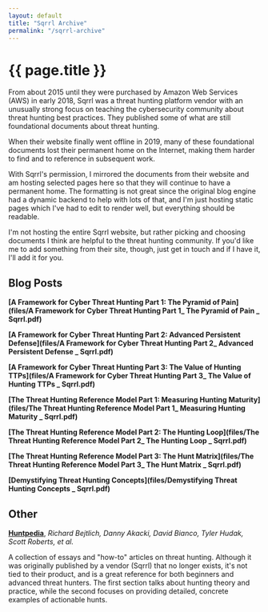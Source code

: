 ```yaml
---
layout: default
title: "Sqrrl Archive"
permalink: "/sqrrl-archive"
---
```

<h1>{{ page.title }}</h1>
From about 2015 until they were purchased by Amazon Web Services (AWS) in early 2018, Sqrrl was a threat hunting platform vendor with an unusually strong focus on teaching the cybersecurity community about threat hunting best practices.  They published some of what are still foundational documents about threat hunting. 

When their website finally went offline in 2019, many of these foundational documents lost their permanent home on the Internet, making them harder to find and to reference in subsequent work.  

With Sqrrl's permission, I mirrored the documents from their website and am hosting selected pages here so that they will continue to have a permanent home.  The formatting is not great since the original blog engine had a dynamic backend to help with lots of that, and I'm just hosting static pages which I've had to edit to render well, but everything should be readable.

I'm not hosting the entire Sqrrl website, but rather picking and choosing documents I think are helpful to the threat hunting community.  If you'd like me to add something from their site, though, just get in touch and if I have it, I'll add it for you.

## Blog Posts

**[A Framework for Cyber Threat Hunting Part 1: The Pyramid of Pain](files/A Framework for Cyber Threat Hunting Part 1_ The Pyramid of Pain _ Sqrrl.pdf)**

**[A Framework for Cyber Threat Hunting Part 2: Advanced Persistent Defense](files/A Framework for Cyber Threat Hunting Part 2_ Advanced Persistent Defense _ Sqrrl.pdf)**

**[A Framework for Cyber Threat Hunting Part 3: The Value of Hunting TTPs](files/A Framework for Cyber Threat Hunting Part 3_ The Value of Hunting TTPs _ Sqrrl.pdf)**

**[The Threat Hunting Reference Model Part 1: Measuring Hunting Maturity](files/The Threat Hunting Reference Model Part 1_ Measuring Hunting Maturity _ Sqrrl.pdf)**

**[The Threat Hunting Reference Model Part 2: The Hunting Loop](files/The Threat Hunting Reference Model Part 2_ The Hunting Loop _ Sqrrl.pdf)**

**[The Threat Hunting Reference Model Part 3: The Hunt Matrix](files/The Threat Hunting Reference Model Part 3_ The Hunt Matrix _ Sqrrl.pdf)**

**[Demystifying Threat Hunting Concepts](files/Demystifying Threat Hunting Concepts _ Sqrrl.pdf)**

## Other

**[Huntpedia](files/huntpedia.pdf)**, *Richard Bejtlich, Danny Akacki, David Bianco, Tyler Hudak, Scott Roberts, et al.*

A collection of essays and "how-to" articles on threat hunting. Although it was originally published by a vendor (Sqrrl) that no longer exists, it's not tied to their product, and is a great reference for both beginners and advanced threat hunters. The first section talks about hunting theory and practice, while the second focuses on providing detailed, concrete examples of actionable hunts.